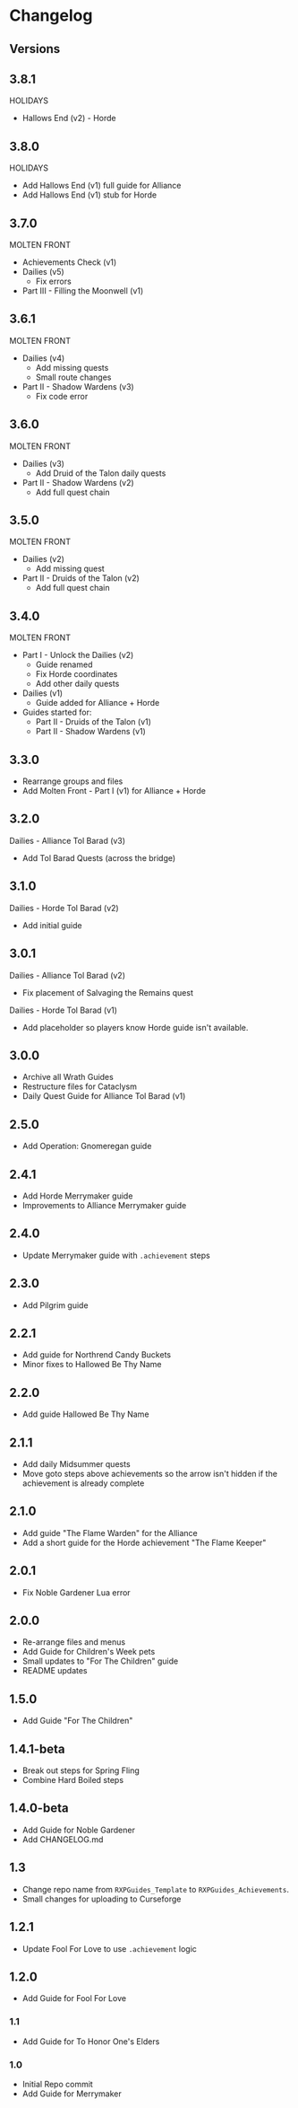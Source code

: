 # Changelog

## Versions
## 3.8.1
HOLIDAYS
- Hallows End (v2) - Horde

## 3.8.0
HOLIDAYS
- Add Hallows End (v1) full guide for Alliance
- Add Hallows End (v1) stub for Horde

## 3.7.0
MOLTEN FRONT
- Achievements Check (v1)
- Dailies (v5)
    - Fix errors
- Part III - Filling the Moonwell (v1)

## 3.6.1
MOLTEN FRONT
- Dailies (v4)
    - Add missing quests
    - Small route changes
- Part II - Shadow Wardens (v3)
    - Fix code error

## 3.6.0
MOLTEN FRONT
- Dailies (v3)
    - Add Druid of the Talon daily quests
- Part II - Shadow Wardens (v2)
    - Add full quest chain

## 3.5.0
MOLTEN FRONT
- Dailies (v2)
    - Add missing quest
- Part II - Druids of the Talon (v2)
    - Add full quest chain

## 3.4.0
MOLTEN FRONT
- Part I - Unlock the Dailies (v2)
    - Guide renamed
    - Fix Horde coordinates
    - Add other daily quests
- Dailies (v1)
    - Guide added for Alliance + Horde
- Guides started for:
    - Part II - Druids of the Talon (v1)
    - Part II - Shadow Wardens (v1)

## 3.3.0
- Rearrange groups and files
- Add Molten Front - Part I (v1) for Alliance + Horde

## 3.2.0
Dailies - Alliance Tol Barad (v3)
- Add Tol Barad Quests (across the bridge)

## 3.1.0
Dailies - Horde Tol Barad (v2)
- Add initial guide

## 3.0.1
Dailies - Alliance Tol Barad (v2)
- Fix placement of Salvaging the Remains quest

Dailies - Horde Tol Barad (v1)
- Add placeholder so players know Horde guide isn't available.

## 3.0.0
- Archive all Wrath Guides
- Restructure files for Cataclysm
- Daily Quest Guide for Alliance Tol Barad (v1)

## 2.5.0
- Add Operation: Gnomeregan guide

## 2.4.1
- Add Horde Merrymaker guide
- Improvements to Alliance Merrymaker guide

## 2.4.0
- Update Merrymaker guide with `.achievement` steps

## 2.3.0
- Add Pilgrim guide

## 2.2.1
- Add guide for Northrend Candy Buckets
- Minor fixes to Hallowed Be Thy Name

## 2.2.0
- Add guide Hallowed Be Thy Name

## 2.1.1
- Add daily Midsummer quests
- Move goto steps above achievements so the arrow isn't hidden if the achievement is already complete

## 2.1.0
- Add guide "The Flame Warden" for the Alliance
- Add a short guide for the Horde achievement "The Flame Keeper"

## 2.0.1
- Fix Noble Gardener Lua error

## 2.0.0
- Re-arrange files and menus
- Add Guide for Children's Week pets
- Small updates to "For The Children" guide
- README updates

## 1.5.0
- Add Guide "For The Children"

## 1.4.1-beta
- Break out steps for Spring Fling
- Combine Hard Boiled steps

## 1.4.0-beta
- Add Guide for Noble Gardener
- Add CHANGELOG.md

## 1.3
- Change repo name from `RXPGuides_Template` to `RXPGuides_Achievements`.
- Small changes for uploading to Curseforge

## 1.2.1
- Update Fool For Love to use `.achievement` logic

## 1.2.0
- Add Guide for Fool For Love

### 1.1
- Add Guide for To Honor One's Elders

### 1.0
- Initial Repo commit
- Add Guide for Merrymaker